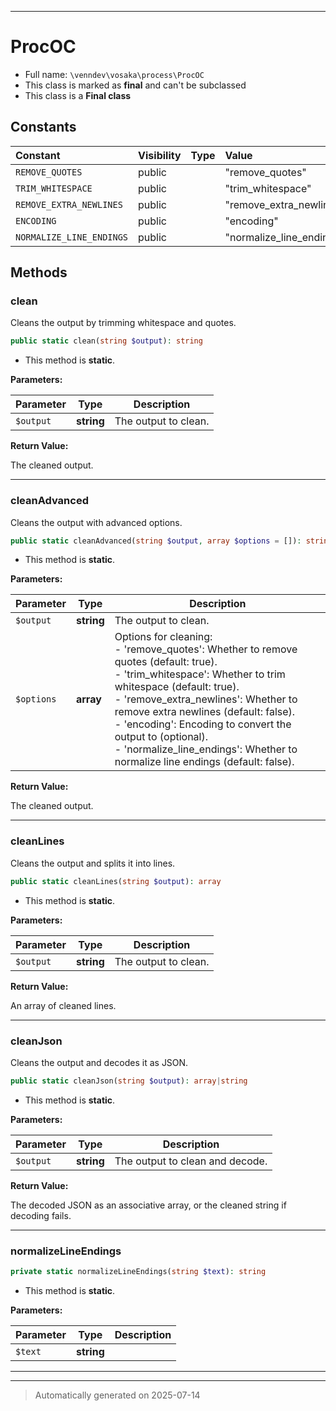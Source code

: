 ***

# ProcOC





* Full name: `\venndev\vosaka\process\ProcOC`
* This class is marked as **final** and can't be subclassed
* This class is a **Final class**


## Constants

| Constant | Visibility | Type | Value |
|:---------|:-----------|:-----|:------|
|`REMOVE_QUOTES`|public| |&quot;remove_quotes&quot;|
|`TRIM_WHITESPACE`|public| |&quot;trim_whitespace&quot;|
|`REMOVE_EXTRA_NEWLINES`|public| |&quot;remove_extra_newlines&quot;|
|`ENCODING`|public| |&quot;encoding&quot;|
|`NORMALIZE_LINE_ENDINGS`|public| |&quot;normalize_line_endings&quot;|


## Methods


### clean

Cleans the output by trimming whitespace and quotes.

```php
public static clean(string $output): string
```



* This method is **static**.




**Parameters:**

| Parameter | Type | Description |
|-----------|------|-------------|
| `$output` | **string** | The output to clean. |


**Return Value:**

The cleaned output.




***

### cleanAdvanced

Cleans the output with advanced options.

```php
public static cleanAdvanced(string $output, array $options = []): string
```



* This method is **static**.




**Parameters:**

| Parameter | Type | Description |
|-----------|------|-------------|
| `$output` | **string** | The output to clean. |
| `$options` | **array** | Options for cleaning:<br />- &#039;remove_quotes&#039;: Whether to remove quotes (default: true).<br />- &#039;trim_whitespace&#039;: Whether to trim whitespace (default: true).<br />- &#039;remove_extra_newlines&#039;: Whether to remove extra newlines (default: false).<br />- &#039;encoding&#039;: Encoding to convert the output to (optional).<br />- &#039;normalize_line_endings&#039;: Whether to normalize line endings (default: false). |


**Return Value:**

The cleaned output.




***

### cleanLines

Cleans the output and splits it into lines.

```php
public static cleanLines(string $output): array
```



* This method is **static**.




**Parameters:**

| Parameter | Type | Description |
|-----------|------|-------------|
| `$output` | **string** | The output to clean. |


**Return Value:**

An array of cleaned lines.




***

### cleanJson

Cleans the output and decodes it as JSON.

```php
public static cleanJson(string $output): array|string
```



* This method is **static**.




**Parameters:**

| Parameter | Type | Description |
|-----------|------|-------------|
| `$output` | **string** | The output to clean and decode. |


**Return Value:**

The decoded JSON as an associative array, or the cleaned string if decoding fails.




***

### normalizeLineEndings



```php
private static normalizeLineEndings(string $text): string
```



* This method is **static**.




**Parameters:**

| Parameter | Type | Description |
|-----------|------|-------------|
| `$text` | **string** |  |





***


***
> Automatically generated on 2025-07-14
